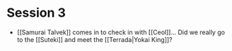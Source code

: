 # Session 3

- [[Samurai Talvek]] comes in to check in with [[Ceol]]... Did we really go to the [[Suteki]] and meet the [[Terrada|Yokai King]]?